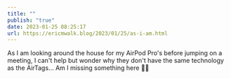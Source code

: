 ```yaml
---
title: ""
publish: "true"
date: 2023-01-25 08:25:17
url: https://ericmwalk.blog/2023/01/25/as-i-am.html
---
```


As I am looking around the house for my AirPod Pro's before jumping on a meeting, I can't help but wonder why they don't have the same technology as the AirTags... Am I missing something here 🤷‍♂️